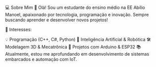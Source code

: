 💻 Sobre Mim
👋 Olá! Sou um estudante do ensino médio na EE Abílio Manoel, apaixonado por tecnologia, programação e inovação. Sempre buscando aprender e desenvolver novos projetos!

🚀 Interesses:

💡 Programação (C++, C#, Python)
🤖 Inteligência Artificial & Robótica
🛠️ Modelagem 3D & Mecatrônica
🔬 Projetos com Arduino & ESP32
📚 Atualmente, estou me aprofundando em desenvolvimento de sistemas embarcados e automação com IoT.
